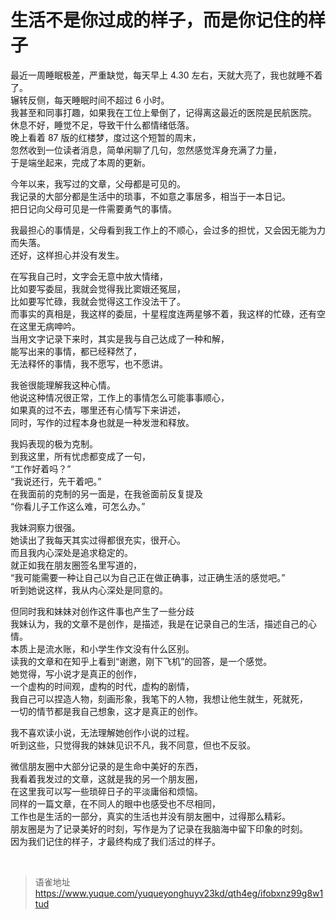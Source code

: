 # 生活不是你过成的样子，而是你记住的样子
最近一周睡眠极差，严重缺觉，每天早上 4.30 左右，天就大亮了，我也就睡不着了。  
辗转反侧，每天睡眠时间不超过 6 小时。  
我甚至和同事打趣，如果我在工位上晕倒了，记得离这最近的医院是民航医院。  
休息不好，睡觉不足，导致干什么都情绪低落。  
晚上看着 87 版的红楼梦，度过这个短暂的周末，  
忽然收到一位读者消息，简单闲聊了几句，忽然感觉浑身充满了力量，  
于是端坐起来，完成了本周的更新。

今年以来，我写过的文章，父母都是可见的。  
我记录的大部分都是生活中的琐事，不如意之事居多，相当于一本日记。  
把日记向父母可见是一件需要勇气的事情。

我最担心的事情是，父母看到我工作上的不顺心，会过多的担忧，又会因无能为力而失落。  
还好，这样担心并没有发生。

在写我自己时，文字会无意中放大情绪，  
比如要写委屈，我就会觉得我比窦娥还冤屈，  
比如要写忙碌，我就会觉得这工作没法干了。  
而事实的真相是，我这样的委屈，十星程度连两星够不着，我这样的忙碌，还有空在这里无病呻吟。  
当用文字记录下来时，其实是我与自己达成了一种和解，  
能写出来的事情，都已经释然了，  
无法释怀的事情，我不愿写，也不愿讲。

我爸很能理解我这种心情。  
他说这种情况很正常，工作上的事情怎么可能事事顺心，  
如果真的过不去，哪里还有心情写下来讲述，  
同时，写作的过程本身也就是一种发泄和释放。

我妈表现的极为克制。  
到我这里，所有忧虑都变成了一句，  
“工作好着吗？”  
“我说还行，先干着吧。”  
在我面前的克制的另一面是，在我爸面前反复提及  
“你看儿子工作这么难，可怎么办。”

我妹洞察力很强。  
她读出了我每天其实过得都很充实，很开心。  
而且我内心深处是追求稳定的。  
就正如我在朋友圈签名里写道的，  
“我可能需要一种让自己以为自己正在做正确事，过正确生活的感觉吧。”  
听到她说这样，我从内心深处是同意的。

但同时我和妹妹对创作这件事也产生了一些分歧  
我妹认为，我的文章不是创作，是描述，我是在记录自己的生活，描述自己的心情。  
本质上是流水账，和小学生作文没有什么区别。  
读我的文章和在知乎上看到“谢邀，刚下飞机”的回答，是一个感觉。  
她觉得，写小说才是真正的创作，  
一个虚构的时间观，虚构的时代，虚构的剧情，  
我自己可以捏造人物，刻画形象，我笔下的人物，我想让他生就生，死就死，  
一切的情节都是我自己想象，这才是真正的创作。

我不喜欢读小说，无法理解她创作小说的过程。  
听到这些，只觉得我的妹妹见识不凡，我不同意，但也不反驳。

微信朋友圈中大部分记录的是生命中美好的东西，  
我看着我发过的文章，这就是我的另一个朋友圈，  
在这里我可以写一些琐碎日子的平淡庸俗和烦恼。  
同样的一篇文章，在不同人的眼中也感受也不尽相同，  
工作也是生活的一部分，真实的生活也并没有朋友圈中，过得那么精彩。  
朋友圈是为了记录美好的时刻，写作是为了记录在我脑海中留下印象的时刻。  
因为我们记住的样子，才最终构成了我们活过的样子。

<br>
  
> 语雀地址 https://www.yuque.com/yuqueyonghuyv23kd/qth4eg/ifobxnz99g8w1tud